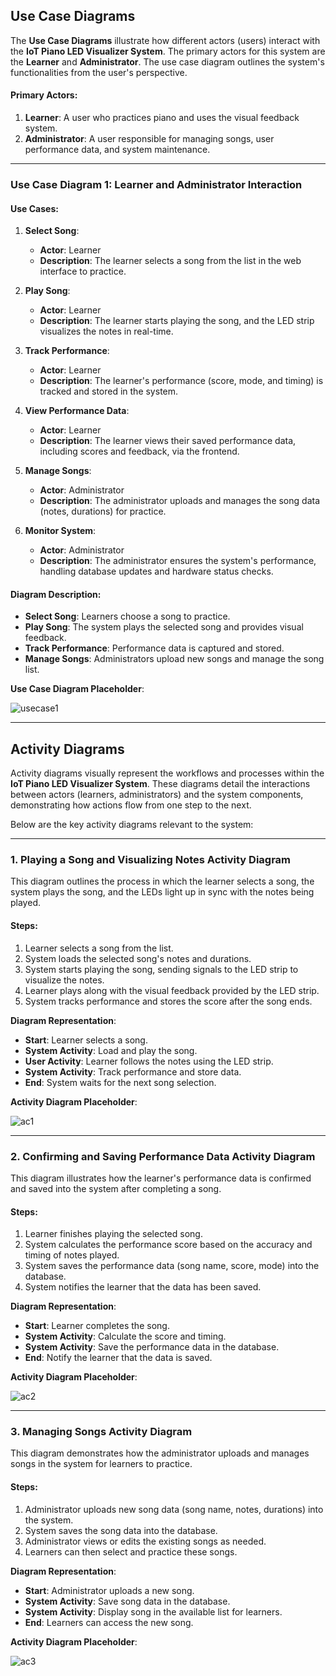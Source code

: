 ## Use Case Diagrams

The **Use Case Diagrams** illustrate how different actors (users) interact with the **IoT Piano LED Visualizer System**. The primary actors for this system are the **Learner** and **Administrator**. The use case diagram outlines the system's functionalities from the user's perspective.

#### **Primary Actors**:
1. **Learner**: A user who practices piano and uses the visual feedback system.
2. **Administrator**: A user responsible for managing songs, user performance data, and system maintenance.

---

### **Use Case Diagram 1: Learner and Administrator Interaction**

#### **Use Cases**:
1. **Select Song**:
   - **Actor**: Learner
   - **Description**: The learner selects a song from the list in the web interface to practice.

2. **Play Song**:
   - **Actor**: Learner
   - **Description**: The learner starts playing the song, and the LED strip visualizes the notes in real-time.

3. **Track Performance**:
   - **Actor**: Learner
   - **Description**: The learner's performance (score, mode, and timing) is tracked and stored in the system.

4. **View Performance Data**:
   - **Actor**: Learner
   - **Description**: The learner views their saved performance data, including scores and feedback, via the frontend.

5. **Manage Songs**:
   - **Actor**: Administrator
   - **Description**: The administrator uploads and manages the song data (notes, durations) for practice.

6. **Monitor System**:
   - **Actor**: Administrator
   - **Description**: The administrator ensures the system's performance, handling database updates and hardware status checks.

#### **Diagram Description**:
- **Select Song**: Learners choose a song to practice.
- **Play Song**: The system plays the selected song and provides visual feedback.
- **Track Performance**: Performance data is captured and stored.
- **Manage Songs**: Administrators upload new songs and manage the song list.

**Use Case Diagram Placeholder**: 

![usecase1](img/usecase1.png)

---

## Activity Diagrams

Activity diagrams visually represent the workflows and processes within the **IoT Piano LED Visualizer System**. These diagrams detail the interactions between actors (learners, administrators) and the system components, demonstrating how actions flow from one step to the next.

Below are the key activity diagrams relevant to the system:

---

### 1. **Playing a Song and Visualizing Notes Activity Diagram**

This diagram outlines the process in which the learner selects a song, the system plays the song, and the LEDs light up in sync with the notes being played.

#### **Steps**:
1. Learner selects a song from the list.
2. System loads the selected song's notes and durations.
3. System starts playing the song, sending signals to the LED strip to visualize the notes.
4. Learner plays along with the visual feedback provided by the LED strip.
5. System tracks performance and stores the score after the song ends.

**Diagram Representation**:
- **Start**: Learner selects a song.
- **System Activity**: Load and play the song.
- **User Activity**: Learner follows the notes using the LED strip.
- **System Activity**: Track performance and store data.
- **End**: System waits for the next song selection.

**Activity Diagram Placeholder**: 

![ac1](img/ac1.png)

---

### 2. **Confirming and Saving Performance Data Activity Diagram**

This diagram illustrates how the learner's performance data is confirmed and saved into the system after completing a song.

#### **Steps**:
1. Learner finishes playing the selected song.
2. System calculates the performance score based on the accuracy and timing of notes played.
3. System saves the performance data (song name, score, mode) into the database.
4. System notifies the learner that the data has been saved.

**Diagram Representation**:
- **Start**: Learner completes the song.
- **System Activity**: Calculate the score and timing.
- **System Activity**: Save the performance data in the database.
- **End**: Notify the learner that the data is saved.

**Activity Diagram Placeholder**: 

![ac2](img/ac2.png)

---

### 3. **Managing Songs Activity Diagram**

This diagram demonstrates how the administrator uploads and manages songs in the system for learners to practice.

#### **Steps**:
1. Administrator uploads new song data (song name, notes, durations) into the system.
2. System saves the song data into the database.
3. Administrator views or edits the existing songs as needed.
4. Learners can then select and practice these songs.

**Diagram Representation**:
- **Start**: Administrator uploads a new song.
- **System Activity**: Save song data in the database.
- **System Activity**: Display song in the available list for learners.
- **End**: Learners can access the new song.

**Activity Diagram Placeholder**: 

![ac3](img/ac3.png)
